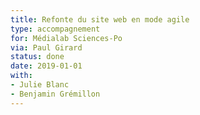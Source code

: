 ```yaml
---
title: Refonte du site web en mode agile
type: accompagnement
for: Médialab Sciences-Po
via: Paul Girard
status: done
date: 2019-01-01
with:
- Julie Blanc
- Benjamin Grémillon
---
```

